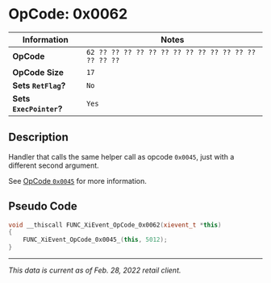 # OpCode: 0x0062

| Information               | Notes |
|---                        |---    |
| **OpCode**                | `62 ?? ?? ?? ?? ?? ?? ?? ?? ?? ?? ?? ?? ?? ?? ?? ??` |
| **OpCode Size**           | `17`  |
| **Sets `RetFlag`?**       | `No`  |
| **Sets `ExecPointer`?**   | `Yes` |

## Description

Handler that calls the same helper call as opcode `0x0045`, just with a different second argument.

See [OpCode `0x0045`](OpCodes/0x0045.md) for more information.

## Pseudo Code

```cpp
void __thiscall FUNC_XiEvent_OpCode_0x0062(xievent_t *this)
{
    FUNC_XiEvent_OpCode_0x0045_(this, 5012);
}
```

---

_This data is current as of Feb. 28, 2022 retail client._
